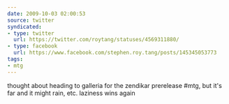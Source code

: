 ```yaml
---
date: 2009-10-03 02:00:53
source: twitter
syndicated:
- type: twitter
  url: https://twitter.com/roytang/statuses/4569311880/
- type: facebook
  url: https://www.facebook.com/stephen.roy.tang/posts/145345053773
tags:
- mtg
---
```


thought about heading to galleria for the zendikar prerelease #mtg, but it's far and it might rain, etc. laziness wins again